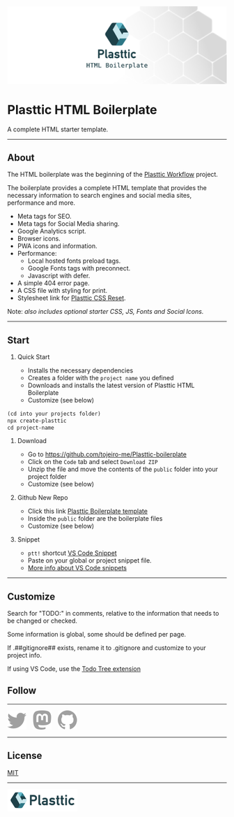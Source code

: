 [![Plasttic](./.github/assets/repo-banner-1400w-boilerplate.png)](https://plasttic.dev)

# Plasttic HTML Boilerplate

A complete HTML starter template.

---

## About

The HTML boilerplate was the beginning of the [Plasttic Workflow](https://github.com/tojeiro-me/Plasttic) project.

The boilerplate provides a complete HTML template that provides the necessary information to search engines and social media sites, performance and more.

- Meta tags for SEO.
- Meta tags for Social Media sharing.
- Google Analytics script.
- Browser icons.
- PWA icons and information.
- Performance:
  - Local hosted fonts preload tags.
  - Google Fonts tags with preconnect.
  - Javascript with defer.
- A simple 404 error page.
- A CSS file with styling for print.
- Stylesheet link for [Plasttic CSS Reset](https://github.com/tojeiro-me/Plasttic-reset).

Note: _also includes optional starter CSS, JS, Fonts and Social Icons._

---

## Start

1. Quick Start

   - Installs the necessary dependencies
   - Creates a folder with the `project name` you defined
   - Downloads and installs the latest version of Plasttic HTML Boilerplate
   - Customize (see below)

```
(cd into your projects folder)
npx create-plasttic
cd project-name
```

1. Download

   - Go to https://github.com/tojeiro-me/Plasttic-boilerplate
   - Click on the `Code` tab and select `Download ZIP`
   - Unzip the file and move the contents of the `public` folder into your project folder
   - Customize (see below)

2. Github New Repo

   - Click this link [Plasttic Boilerplate template](https://github.com/tojeiro-me/Plasttic-boilerplate/generate)
   - Inside the `public` folder are the boilerplate files
   - Customize (see below)

3. Snippet

   - `ptt!` shortcut [VS Code Snippet](https://gist.github.com/tojeiro-me/5ca46d8dcb1cee46b4cda2737e47e6ef)
   - Paste on your global or project snippet file.
   - [More info about VS Code snippets](https://code.visualstudio.com/docs/editor/userdefinedsnippets#_create-your-own-snippets)

---

## Customize

Search for "TODO:" in comments, relative to the information that needs to be changed or checked.

Some information is global, some should be defined per page.

If .##gitignore## exists, rename it to .gitignore and customize to your project info.

If using VS Code, use the [Todo Tree extension](https://marketplace.visualstudio.com/items?itemName=Gruntfuggly.todo-tree)

## Follow

---

[![Twitter](./.github/assets/twitter.svg)](https://twitter.com/Plasttic_Dev)&emsp;[![Mastodon](./.github/assets/mastodon.svg)](https://mastodon.social/@plasttic)&emsp;[![Github](./.github/assets/github.svg)](https://github.com/tojeiro-me)

---

## License

[MIT](./LICENSE)

---

[![Plasttic](./.github/assets/repo-badge-50h.png)](https://github.com/tojeiro-me/Plasttic)
